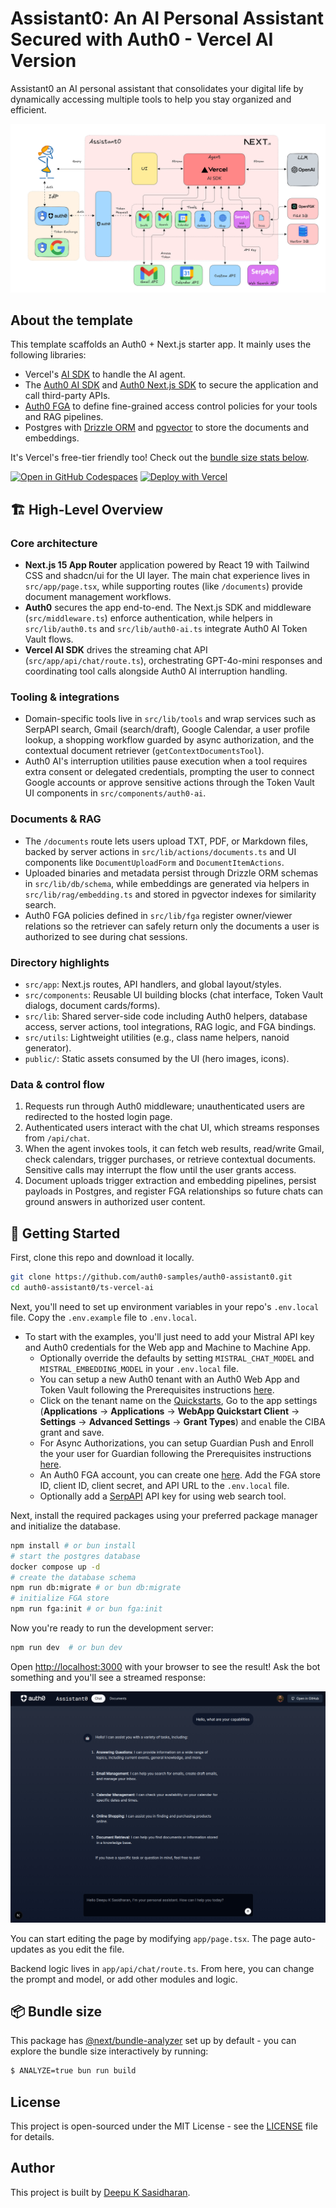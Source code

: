 # Assistant0: An AI Personal Assistant Secured with Auth0 - Vercel AI Version

Assistant0 an AI personal assistant that consolidates your digital life by dynamically accessing multiple tools to help you stay organized and efficient.

![Architecture](./public/images/arch-bg.png)

## About the template

This template scaffolds an Auth0 + Next.js starter app. It mainly uses the following libraries:

- Vercel's [AI SDK](https://github.com/vercel-labs/ai) to handle the AI agent.
- The [Auth0 AI SDK](https://github.com/auth0/auth0-ai-js) and [Auth0 Next.js SDK](https://github.com/auth0/nextjs-auth0) to secure the application and call third-party APIs.
- [Auth0 FGA](https://auth0.com/fine-grained-authorization) to define fine-grained access control policies for your tools and RAG pipelines.
- Postgres with [Drizzle ORM](https://orm.drizzle.team/) and [pgvector](https://github.com/pgvector/pgvector) to store the documents and embeddings.

It's Vercel's free-tier friendly too! Check out the [bundle size stats below](#-bundle-size).

[![Open in GitHub Codespaces](https://github.com/codespaces/badge.svg)](https://codespaces.new/auth0-samples/auth0-assistant0)
[![Deploy with Vercel](https://vercel.com/button)](https://vercel.com/new/clone?repository-url=https%3A%2F%2Fgithub.com%2Fauth0-samples%2Fauth0-assistant0)

## 🏗️ High-Level Overview

### Core architecture
- **Next.js 15 App Router** application powered by React 19 with Tailwind CSS and shadcn/ui for the UI layer. The main chat experience lives in `src/app/page.tsx`, while supporting routes (like `/documents`) provide document management workflows.
- **Auth0** secures the app end-to-end. The Next.js SDK and middleware (`src/middleware.ts`) enforce authentication, while helpers in `src/lib/auth0.ts` and `src/lib/auth0-ai.ts` integrate Auth0 AI Token Vault flows.
- **Vercel AI SDK** drives the streaming chat API (`src/app/api/chat/route.ts`), orchestrating GPT-4o-mini responses and coordinating tool calls alongside Auth0 AI interruption handling.

### Tooling & integrations
- Domain-specific tools live in `src/lib/tools` and wrap services such as SerpAPI search, Gmail (search/draft), Google Calendar, a user profile lookup, a shopping workflow guarded by async authorization, and the contextual document retriever (`getContextDocumentsTool`).
- Auth0 AI's interruption utilities pause execution when a tool requires extra consent or delegated credentials, prompting the user to connect Google accounts or approve sensitive actions through the Token Vault UI components in `src/components/auth0-ai`.

### Documents & RAG
- The `/documents` route lets users upload TXT, PDF, or Markdown files, backed by server actions in `src/lib/actions/documents.ts` and UI components like `DocumentUploadForm` and `DocumentItemActions`.
- Uploaded binaries and metadata persist through Drizzle ORM schemas in `src/lib/db/schema`, while embeddings are generated via helpers in `src/lib/rag/embedding.ts` and stored in pgvector indexes for similarity search.
- Auth0 FGA policies defined in `src/lib/fga` register owner/viewer relations so the retriever can safely return only the documents a user is authorized to see during chat sessions.

### Directory highlights
- `src/app`: Next.js routes, API handlers, and global layout/styles.
- `src/components`: Reusable UI building blocks (chat interface, Token Vault dialogs, document cards/forms).
- `src/lib`: Shared server-side code including Auth0 helpers, database access, server actions, tool integrations, RAG logic, and FGA bindings.
- `src/utils`: Lightweight utilities (e.g., class name helpers, nanoid generator).
- `public/`: Static assets consumed by the UI (hero images, icons).

### Data & control flow
1. Requests run through Auth0 middleware; unauthenticated users are redirected to the hosted login page.
2. Authenticated users interact with the chat UI, which streams responses from `/api/chat`.
3. When the agent invokes tools, it can fetch web results, read/write Gmail, check calendars, trigger purchases, or retrieve contextual documents. Sensitive calls may interrupt the flow until the user grants access.
4. Document uploads trigger extraction and embedding pipelines, persist payloads in Postgres, and register FGA relationships so future chats can ground answers in authorized user content.

## 🚀 Getting Started

First, clone this repo and download it locally.

```bash
git clone https://github.com/auth0-samples/auth0-assistant0.git
cd auth0-assistant0/ts-vercel-ai
```

Next, you'll need to set up environment variables in your repo's `.env.local` file. Copy the `.env.example` file to `.env.local`.

- To start with the examples, you'll just need to add your Mistral API key and Auth0 credentials for the Web app and Machine to Machine App.
  - Optionally override the defaults by setting `MISTRAL_CHAT_MODEL` and `MISTRAL_EMBEDDING_MODEL` in your `.env.local` file.
  - You can setup a new Auth0 tenant with an Auth0 Web App and Token Vault following the Prerequisites instructions [here](https://auth0.com/ai/docs/call-others-apis-on-users-behalf).
  - Click on the tenant name on the [Quickstarts](https://auth0.com/ai/docs/call-your-apis-on-users-behalf), Go to the app settings (**Applications** -> **Applications** -> **WebApp Quickstart Client** -> **Settings** -> **Advanced Settings** -> **Grant Types**) and enable the CIBA grant and save.
  - For Async Authorizations, you can setup Guardian Push and Enroll the your user for Guardian following the Prerequisites instructions [here](https://auth0.com/ai/docs/async-authorization).
  - An Auth0 FGA account, you can create one [here](https://dashboard.fga.dev). Add the FGA store ID, client ID, client secret, and API URL to the `.env.local` file.
  - Optionally add a [SerpAPI](https://serpapi.com/) API key for using web search tool.

Next, install the required packages using your preferred package manager and initialize the database.

```bash
npm install # or bun install
# start the postgres database
docker compose up -d
# create the database schema
npm run db:migrate # or bun db:migrate
# initialize FGA store
npm run fga:init # or bun fga:init
```

Now you're ready to run the development server:

```bash
npm run dev  # or bun dev
```

Open [http://localhost:3000](http://localhost:3000) with your browser to see the result! Ask the bot something and you'll see a streamed response:

![A streaming conversation between the user and the AI](/public/images/home-page.png)

You can start editing the page by modifying `app/page.tsx`. The page auto-updates as you edit the file.

Backend logic lives in `app/api/chat/route.ts`. From here, you can change the prompt and model, or add other modules and logic.

## 📦 Bundle size

This package has [@next/bundle-analyzer](https://www.npmjs.com/package/@next/bundle-analyzer) set up by default - you can explore the bundle size interactively by running:

```bash
$ ANALYZE=true bun run build
```

## License

This project is open-sourced under the MIT License - see the [LICENSE](LICENSE) file for details.

## Author

This project is built by [Deepu K Sasidharan](https://github.com/deepu105).
